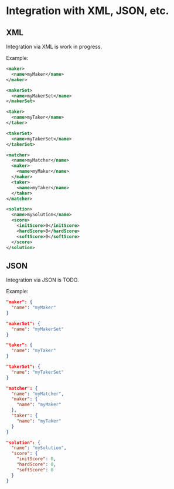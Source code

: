 # Integration with XML, JSON, etc.


## XML

Integration via XML is work in progress.

Example:

```xml
<maker>
  <name>myMaker</name>
</maker>

<makerSet>
  <name>myMakerSet</name>
</makerSet>

<taker>
  <name>myTaker</name>
</taker>

<takerSet>
  <name>myTakerSet</name>
</takerSet>

<matcher>
  <name>myMatcher</name>
  <maker>
    <name>myMaker</name>
  </maker>
  <taker>
    <name>myTaker</name>
  </taker>
</matcher>

<solution>
  <name>mySolution</name>
  <score>
    <initScore>0</initScore>
    <hardScore>0</hardScore>
    <softScore>0</softScore>
  </score>
</solution>
```


## JSON

Integration via JSON is TODO.

Example:

```json
"maker": {
  "name": "myMaker"
}

"makerSet": {
  "name": "myMakerSet"
}

"taker": {
  "name": "myTaker"
}

"takerSet": {
  "name": "myTakerSet"
}

"matcher": {
  "name": "myMatcher",
  "maker": {
    "name": "myMaker"
  },
  "taker": {
    "name": "myTaker"
  }
}

"solution": {
  "name": "mySolution",
  "score": {
    "initScore": 0,
    "hardScore": 0,
    "softScore": 0
  }
}
```
